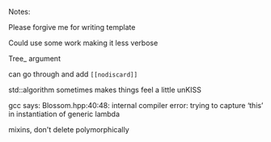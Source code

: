 Notes:

Please forgive me for writing template

Could use some work making it less verbose

Tree_ argument

can go through and add `[[nodiscard]]`

std::algorithm sometimes makes things feel a little unKISS

gcc says: Blossom.hpp:40:48: internal compiler error: trying to capture ‘this’ in instantiation of generic lambda


mixins, don't delete polymorphically
